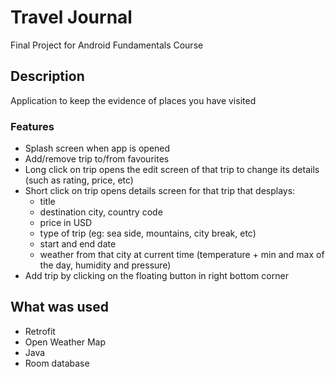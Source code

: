 # Travel Journal
Final Project for Android Fundamentals Course 

## Description
Application to keep the evidence of places you have visited

### Features
- Splash screen when app is opened
- Add/remove trip to/from favourites
- Long click on trip opens the edit screen of that trip to change its details (such as rating, price, etc)
- Short click on trip opens details screen for that trip that desplays:
  - title
  - destination city, country code
  - price in USD
  - type of trip (eg: sea side, mountains, city break, etc)
  - start and end date
  - weather from that city at current time (temperature + min and max of the day, humidity and pressure)
- Add trip by clicking on the floating button in right bottom corner

## What was used
- Retrofit
- Open Weather Map
- Java
- Room database


